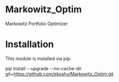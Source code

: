 # Markowitz_Optim
 Markowitz Portfolio Optimizer

# Installation

This module is installed via pip:

pip install --upgrade --no-cache-dir git+https://github.com/ekoshv/Markowitz_Optim.git